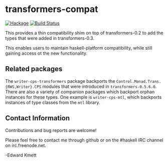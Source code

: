 transformers-compat
===================

[![Hackage](https://img.shields.io/hackage/v/transformers-compat.svg)](https://hackage.haskell.org/package/transformers-compat) [![Build Status](https://secure.travis-ci.org/ekmett/transformers-compat.png?branch=master)](http://travis-ci.org/ekmett/transformers-compat)

This provides a thin compatibility shim on top of transformers-0.2 to add the types that were added in transformers-0.3.

This enables users to maintain haskell-platform compatibility, while still gaining access ot the new functionality.

Related packages
----------------
The `writer-cps-transformers` package backports the
`Control.Monad.Trans.{RWS,Writer}.CPS` modules that were introduced in
`transformers-0.5.6.0`. There are also a variety of companion packages which
backport orphan instances for these types. One example is `writer-cps-mtl`,
which backports instances of type classes from the `mtl` library.

Contact Information
-------------------

Contributions and bug reports are welcome!

Please feel free to contact me through github or on the #haskell IRC channel on irc.freenode.net.

-Edward Kmett
